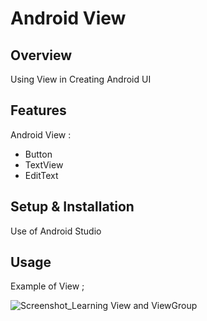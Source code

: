 # Android View

## Overview
Using View in Creating Android UI

## Features
Android View :
- Button
- TextView
- EditText

## Setup & Installation 
Use of Android Studio

## Usage
Example of View ;

![Screenshot_Learning View and ViewGroup](https://user-images.githubusercontent.com/56164259/68088598-59b20f80-fe93-11e9-852d-100761101929.png)
